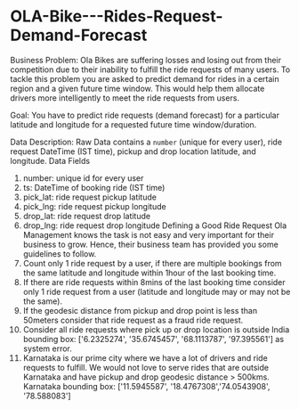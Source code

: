 # OLA-Bike---Rides-Request-Demand-Forecast
Business Problem:
Ola Bikes are suffering losses and losing out from their competition due to their
inability to fulfill the ride requests of many users. To tackle this problem you are
asked to predict demand for rides in a certain region and a given future time window.
This would help them allocate drivers more intelligently to meet the ride requests
from users.

Goal:
You have to predict ride requests (demand forecast) for a particular latitude
and longitude for a requested future time window/duration.


Data Description:
Raw Data contains a `number` (unique for every user), ride request DateTime (IST
time),
pickup and drop location latitude, and longitude.
Data Fields
1. number: unique id for every user
2. ts: DateTime of booking ride (IST time)
3. pick_lat: ride request pickup latitude
4. pick_lng: ride request pickup longitude
5. drop_lat: ride request drop latitude
6. drop_lng: ride request drop longitude
Defining a Good Ride Request
Ola Management knows the task is not easy and very important for their business to
grow.
Hence, their business team has provided you some guidelines to follow.
1. Count only 1 ride request by a user, if there are multiple bookings from the
same latitude and longitude within 1hour of the last booking time.
2. If there are ride requests within 8mins of the last booking time consider only 1
ride
request from a user (latitude and longitude may or may not be the same).
3. If the geodesic distance from pickup and drop point is less than 50meters
consider that ride request as a fraud ride request.
4. Consider all ride requests where pick up or drop location is outside India
bounding box: ['6.2325274', '35.6745457', '68.1113787', '97.395561'] as
system error.
5. Karnataka is our prime city where we have a lot of drivers and ride requests to
fulfill. We would not love to serve rides that are outside Karnataka and have
pickup and drop geodesic distance > 500kms. Karnataka bounding box:
['11.5945587', '18.4767308','74.0543908', '78.588083']


